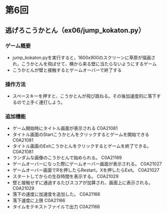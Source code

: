 # 第6回
## 逃げろこうかとん（ex06/jump_kokaton.py）
### ゲーム概要
- jump_kokaton.pyを実行すると，1600x900のスクリーンに草原が描画され，こうかとんを飛ばせて、横から来る壁に当たらないようにするゲーム
- こうかとんが壁と接触するとゲームオーバーで終了する
### 操作方法
- スペースキーを押すと、こうかとんが飛び跳ねる。その後加速度的に落下するので上手く連打しよう。
### 追加機能
- ゲーム開始時にタイトル画面が表示される C0A21081
- タイトル画面のStartこうかとんをクリックするとゲームを開始できる C0A21081
- タイトル画面のExitこうかとんをクリックするとゲームを終了できる。 C0A21081
- ランダムな画像のこうかとんで始められる。 C0A21169
- ゲームオーバーになった際にゲームオーバー画面が表示される。 C0A21027
- ゲームオーバー画面でRを押したらRestart。Xを押したらExit。 C0A21027
- スタートしてからの生存時間を表示する。 C0A21029
- 壁と接触せずに通過するたびスコアが加算され、画面上に表示される。 C0A21029
- 落下の速度に加速度を追加した。 C0A21166
- 落下速度に上限 C0A21166
- タイムをテキストファイルで出力 C0A21166

